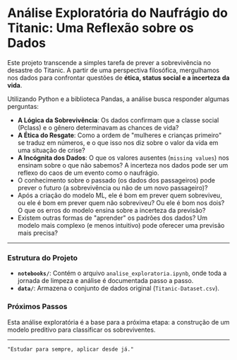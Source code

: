 # Análise Exploratória do Naufrágio do Titanic: Uma Reflexão sobre os Dados

Este projeto transcende a simples tarefa de prever a sobrevivência no desastre do Titanic. A partir de uma perspectiva filosófica, mergulhamos nos dados para confrontar questões de **ética, status social e a incerteza da vida**.

Utilizando Python e a biblioteca Pandas, a análise busca responder algumas perguntas:

- **A Lógica da Sobrevivência**: Os dados confirmam que a classe social (Pclass) e o gênero determinavam as chances de vida?
- **A Ética do Resgate**: Como a ordem de "mulheres e crianças primeiro" se traduz em números, e o que isso nos diz sobre o valor da vida em uma situação de crise?
- **A Incógnita dos Dados**: O que os valores ausentes (`missing values`) nos ensinam sobre o que não sabemos? A incerteza nos dados pode ser um reflexo do caos de um evento como o naufrágio.
- O conhecimento sobre o passado (os dados dos passageiros) pode prever o futuro (a sobrevivência ou não de um novo passageiro)?
- Após a criação do modelo ML, ele é bom em prever quem sobreviveu, ou ele é bom em prever quem não sobreviveu? Ou ele é bom nos dois? O que os erros do modelo ensina sobre a incerteza da previsão?
- Existem outras formas de "aprender" os padrões dos dados? Um modelo mais complexo (e menos intuitivo) pode oferecer uma previsão mais precisa?

---

### Estrutura do Projeto

- **`notebooks/`**: Contém o arquivo `analise_exploratoria.ipynb`, onde toda a jornada de limpeza e análise é documentada passo a passo.
- **`data/`**: Armazena o conjunto de dados original (`Titanic-Dataset.csv`).

### Próximos Passos

Esta análise exploratória é a base para a próxima etapa: a construção de um modelo preditivo para classificar os sobreviventes.

---
`"Estudar para sempre, aplicar desde já."`

